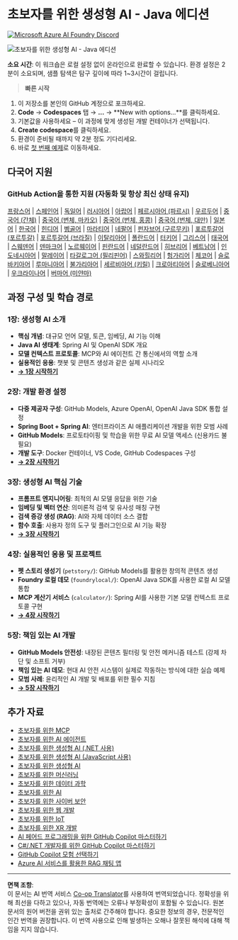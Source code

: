 <!--
CO_OP_TRANSLATOR_METADATA:
{
  "original_hash": "90ac762d40c6db51b8081cdb3e49e9db",
  "translation_date": "2025-08-28T21:35:50+00:00",
  "source_file": "README.md",
  "language_code": "ko"
}
-->
# 초보자를 위한 생성형 AI - Java 에디션
[![Microsoft Azure AI Foundry Discord](https://dcbadge.limes.pink/api/server/ByRwuEEgH4)](https://discord.com/invite/ByRwuEEgH4)

![초보자를 위한 생성형 AI - Java 에디션](../../translated_images/beg-genai-series.8b48be9951cc574c25f8a3accba949bfd03c2f008e2c613283a1b47316fbee68.ko.png)

**소요 시간**: 이 워크숍은 로컬 설정 없이 온라인으로 완료할 수 있습니다. 환경 설정은 2분이 소요되며, 샘플 탐색은 탐구 깊이에 따라 1~3시간이 걸립니다.

> **빠른 시작**

1. 이 저장소를 본인의 GitHub 계정으로 포크하세요.
2. **Code** → **Codespaces** 탭 → **...** → **New with options...**를 클릭하세요.
3. 기본값을 사용하세요 – 이 과정에 맞게 생성된 개발 컨테이너가 선택됩니다.
4. **Create codespace**를 클릭하세요.
5. 환경이 준비될 때까지 약 2분 정도 기다리세요.
6. 바로 [첫 번째 예제](./02-SetupDevEnvironment/README.md#step-2-create-a-github-personal-access-token)로 이동하세요.

## 다국어 지원

### GitHub Action을 통한 지원 (자동화 및 항상 최신 상태 유지)

[프랑스어](../fr/README.md) | [스페인어](../es/README.md) | [독일어](../de/README.md) | [러시아어](../ru/README.md) | [아랍어](../ar/README.md) | [페르시아어 (파르시)](../fa/README.md) | [우르두어](../ur/README.md) | [중국어 (간체)](../zh/README.md) | [중국어 (번체, 마카오)](../mo/README.md) | [중국어 (번체, 홍콩)](../hk/README.md) | [중국어 (번체, 대만)](../tw/README.md) | [일본어](../ja/README.md) | [한국어](./README.md) | [힌디어](../hi/README.md) | [벵골어](../bn/README.md) | [마라티어](../mr/README.md) | [네팔어](../ne/README.md) | [펀자브어 (구르무키)](../pa/README.md) | [포르투갈어 (포르투갈)](../pt/README.md) | [포르투갈어 (브라질)](../br/README.md) | [이탈리아어](../it/README.md) | [폴란드어](../pl/README.md) | [터키어](../tr/README.md) | [그리스어](../el/README.md) | [태국어](../th/README.md) | [스웨덴어](../sv/README.md) | [덴마크어](../da/README.md) | [노르웨이어](../no/README.md) | [핀란드어](../fi/README.md) | [네덜란드어](../nl/README.md) | [히브리어](../he/README.md) | [베트남어](../vi/README.md) | [인도네시아어](../id/README.md) | [말레이어](../ms/README.md) | [타갈로그어 (필리핀어)](../tl/README.md) | [스와힐리어](../sw/README.md) | [헝가리어](../hu/README.md) | [체코어](../cs/README.md) | [슬로바키아어](../sk/README.md) | [루마니아어](../ro/README.md) | [불가리아어](../bg/README.md) | [세르비아어 (키릴)](../sr/README.md) | [크로아티아어](../hr/README.md) | [슬로베니아어](../sl/README.md) | [우크라이나어](../uk/README.md) | [버마어 (미얀마)](../my/README.md)

## 과정 구성 및 학습 경로

### **1장: 생성형 AI 소개**
- **핵심 개념**: 대규모 언어 모델, 토큰, 임베딩, AI 기능 이해
- **Java AI 생태계**: Spring AI 및 OpenAI SDK 개요
- **모델 컨텍스트 프로토콜**: MCP와 AI 에이전트 간 통신에서의 역할 소개
- **실용적인 응용**: 챗봇 및 콘텐츠 생성과 같은 실제 시나리오
- **[→ 1장 시작하기](./01-IntroToGenAI/README.md)**

### **2장: 개발 환경 설정**
- **다중 제공자 구성**: GitHub Models, Azure OpenAI, OpenAI Java SDK 통합 설정
- **Spring Boot + Spring AI**: 엔터프라이즈 AI 애플리케이션 개발을 위한 모범 사례
- **GitHub Models**: 프로토타이핑 및 학습을 위한 무료 AI 모델 액세스 (신용카드 불필요)
- **개발 도구**: Docker 컨테이너, VS Code, GitHub Codespaces 구성
- **[→ 2장 시작하기](./02-SetupDevEnvironment/README.md)**

### **3장: 생성형 AI 핵심 기술**
- **프롬프트 엔지니어링**: 최적의 AI 모델 응답을 위한 기술
- **임베딩 및 벡터 연산**: 의미론적 검색 및 유사성 매칭 구현
- **검색 증강 생성 (RAG)**: AI와 자체 데이터 소스 결합
- **함수 호출**: 사용자 정의 도구 및 플러그인으로 AI 기능 확장
- **[→ 3장 시작하기](./03-CoreGenerativeAITechniques/README.md)**

### **4장: 실용적인 응용 및 프로젝트**
- **펫 스토리 생성기** (`petstory/`): GitHub Models를 활용한 창의적 콘텐츠 생성
- **Foundry 로컬 데모** (`foundrylocal/`): OpenAI Java SDK를 사용한 로컬 AI 모델 통합
- **MCP 계산기 서비스** (`calculator/`): Spring AI를 사용한 기본 모델 컨텍스트 프로토콜 구현
- **[→ 4장 시작하기](./04-PracticalSamples/README.md)**

### **5장: 책임 있는 AI 개발**
- **GitHub Models 안전성**: 내장된 콘텐츠 필터링 및 안전 메커니즘 테스트 (강제 차단 및 소프트 거부)
- **책임 있는 AI 데모**: 현대 AI 안전 시스템이 실제로 작동하는 방식에 대한 실습 예제
- **모범 사례**: 윤리적인 AI 개발 및 배포를 위한 필수 지침
- **[→ 5장 시작하기](./05-ResponsibleGenAI/README.md)**

## 추가 자료

- [초보자를 위한 MCP](https://github.com/microsoft/mcp-for-beginners)
- [초보자를 위한 AI 에이전트](https://github.com/microsoft/ai-agents-for-beginners)
- [초보자를 위한 생성형 AI (.NET 사용)](https://github.com/microsoft/Generative-AI-for-beginners-dotnet)
- [초보자를 위한 생성형 AI (JavaScript 사용)](https://github.com/microsoft/generative-ai-with-javascript)
- [초보자를 위한 생성형 AI](https://github.com/microsoft/generative-ai-for-beginners)
- [초보자를 위한 머신러닝](https://aka.ms/ml-beginners)
- [초보자를 위한 데이터 과학](https://aka.ms/datascience-beginners)
- [초보자를 위한 AI](https://aka.ms/ai-beginners)
- [초보자를 위한 사이버 보안](https://github.com/microsoft/Security-101)
- [초보자를 위한 웹 개발](https://aka.ms/webdev-beginners)
- [초보자를 위한 IoT](https://aka.ms/iot-beginners)
- [초보자를 위한 XR 개발](https://github.com/microsoft/xr-development-for-beginners)
- [AI 페어드 프로그래밍을 위한 GitHub Copilot 마스터하기](https://aka.ms/GitHubCopilotAI)
- [C#/.NET 개발자를 위한 GitHub Copilot 마스터하기](https://github.com/microsoft/mastering-github-copilot-for-dotnet-csharp-developers)
- [GitHub Copilot 모험 선택하기](https://github.com/microsoft/CopilotAdventures)
- [Azure AI 서비스를 활용한 RAG 채팅 앱](https://github.com/Azure-Samples/azure-search-openai-demo-java)

---

**면책 조항**:  
이 문서는 AI 번역 서비스 [Co-op Translator](https://github.com/Azure/co-op-translator)를 사용하여 번역되었습니다. 정확성을 위해 최선을 다하고 있으나, 자동 번역에는 오류나 부정확성이 포함될 수 있습니다. 원본 문서의 원어 버전을 권위 있는 출처로 간주해야 합니다. 중요한 정보의 경우, 전문적인 인간 번역을 권장합니다. 이 번역 사용으로 인해 발생하는 오해나 잘못된 해석에 대해 책임을 지지 않습니다.
